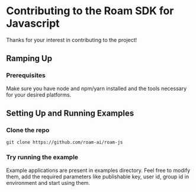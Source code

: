 # Contributing to the Roam SDK for Javascript

Thanks for your interest in contributing to the project!
## Ramping Up

### Prerequisites

Make sure you have node and npm/yarn installed and the tools necessary for your desired platforms.

## Setting Up and Running Examples

### Clone the repo
`git clone https://github.com/roam-ai/roam-js`

### Try running the example
Example applications are present in examples directory.
Feel free to modify them, add the required parameters like publishable key, user id, group id in environment and start using them.